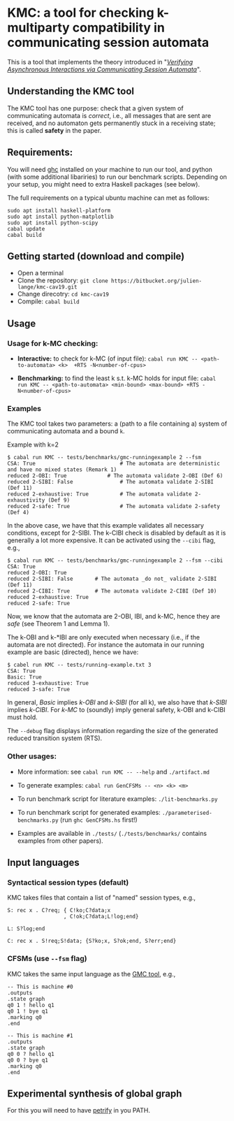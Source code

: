 # KMC: a tool for checking k-multiparty compatibility in communicating session automata 

This is a tool that implements the theory introduced in "[_Verifying Asynchronous Interactions via
Communicating Session Automata_](https://link.springer.com/chapter/10.1007/978-3-030-25540-4_6)".


## Understanding the KMC tool

The KMC tool has one purpose: check that a given system of
communicating automata is *correct*, i.e., all messages that are sent
are received, and no automaton gets permanently stuck in a receiving
state; this is called **safety** in the paper.

## Requirements:

You will need [ghc](https://www.haskell.org/platform/) installed on
your machine to run our tool, and python (with some additional
libariries) to run our benchmark scripts. Depending on your setup, you
might need to extra Haskell packages (see below).

The full requirements on a typical ubuntu machine can met as follows:

```
sudo apt install haskell-platform
sudo apt install python-matplotlib
sudo apt install python-scipy
cabal update
cabal build
```

## Getting started (download and compile)

* Open a terminal
* Clone the repository: `git clone https://bitbucket.org/julien-lange/kmc-cav19.git`
* Change direcotry:  `cd kmc-cav19`
* Compile: `cabal build`

## Usage

### Usage for k-MC checking:

* **Interactive:** to check for k-MC (of input file):
  `cabal run KMC -- <path-to-automata> <k>  +RTS -N<number-of-cpus>`

* **Benchmarking:** to find the least k s.t. k-MC holds for input file:
  `cabal run KMC -- <path-to-automata> <min-bound> <max-bound> +RTS -N<number-of-cpus>`

### Examples

The KMC tool takes two parameters: a (path to
a file containing a) system of communicating automata and a bound `k`.

Example with k=2

```
$ cabal run KMC -- tests/benchmarks/gmc-runningexample 2 --fsm
CSA: True            			    # The automata are deterministic and have no mixed states (Remark 1)
reduced 2-OBI: True			    # The automata validate 2-OBI (Def 6)
reduced 2-SIBI: False			    # The automata validate 2-SIBI (Def 11)
reduced 2-exhaustive: True 		    # The automata validate 2-exhaustivity (Def 9)
reduced 2-safe: True  			    # The automata validate 2-safety (Def 4)
```

In the above case, we have that this example validates all necessary
conditions, except for 2-SIBI. The k-CIBI check is disabled by default
as it is generally a lot more expensive. It can be activated using the
`--cibi` flag, e.g.,

```
$ cabal run KMC -- tests/benchmarks/gmc-runningexample 2 --fsm --cibi
CSA: True
reduced 2-OBI: True
reduced 2-SIBI: False		# The automata _do not_ validate 2-SIBI (Def 11)
reduced 2-CIBI: True		# The automata validate 2-CIBI (Def 10)
reduced 2-exhaustive: True
reduced 2-safe: True
```

Now, we know that the automata are 2-OBI, IBI, and k-MC, hence they
are *safe* (see Theorem 1 and Lemma 1).


The k-OBI and k-*IBI are only executed when necessary (i.e., if the
automata are not directed). For instance the automata in our running
example are basic (directed), hence we have:

```
$ cabel run KMC -- tests/running-example.txt 3 
CSA: True
Basic: True
reduced 3-exhaustive: True
reduced 3-safe: True
```

In general, *Basic* implies *k-OBI* and *k-SIBI* (for all k), we also
have that *k-SIBI* implies *k-CIBI*. For *k-MC* to (soundly) imply
general safety, k-OBI and k-CIBI must hold.

The `--debug` flag displays information regarding the size of the
generated reduced transition system (RTS).


### Other usages:
  
* More information: see `cabal run KMC -- --help` and `./artifact.md`

* To generate examples: `cabal run GenCFSMs -- <n> <k> <m>`

* To run benchmark script for literature examples: `./lit-benchmarks.py`

* To run benchmark script for generated examples: `./parameterised-benchmarks.py` (run `ghc GenCFSMs.hs` first!)

* Examples are available in `./tests/` (`./tests/benchmarks/` contains examples from other papers).

## Input languages

### Syntactical session types (default)

KMC takes files that contain a list of "named" session types, e.g.,

    S: rec x . C?req; { C!ko;C?data;x
       	   	          , C!ok;C?data;L!log;end}

    L: S?log;end

    C: rec x . S!req;S!data; {S?ko;x, S?ok;end, S?err;end}


### CFSMs (use `--fsm` flag)

KMC takes the same input language as the [GMC tool](https://bitbucket.org/julien-lange/gmc-synthesis/), e.g.,

    -- This is machine #0
    .outputs
    .state graph
    q0 1 ! hello q1
    q0 1 ! bye q1
    .marking q0
    .end

    -- This is machine #1
    .outputs 
    .state graph
    q0 0 ? hello q1
    q0 0 ? bye q1
    .marking q0
    .end







	
## Experimental synthesis of global graph

For this you will need to have [petrify](https://www.cs.upc.edu/~jordicf/petrify/) in you PATH. 
